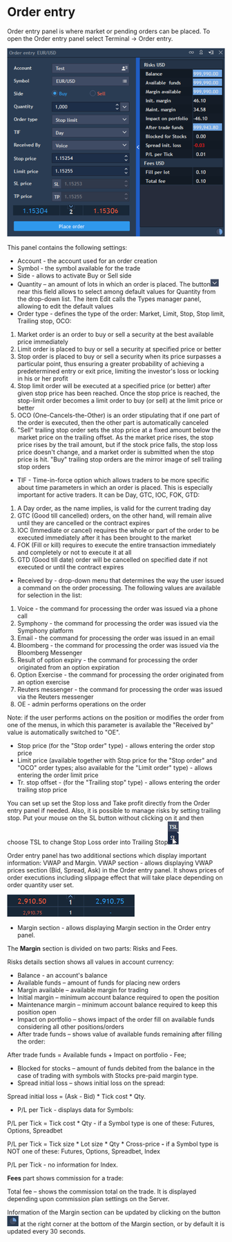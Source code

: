 # Order entry

Order entry panel is where market or pending orders can be placed. To open the Order entry panel select Terminal -&gt; Order entry.

![](../../.gitbook/assets/new-balance-oe-copy.png)


This panel contains the following settings:

* Account - the account used for an order creation
* Symbol - the symbol available for the trade
* Side - allows to activate Buy or Sell side
* Quantity – an amount of lots in which an order is placed. The button![](../../.gitbook/assets/27.png)near this field allows to select among default values for Quantity from the drop-down list. The item Edit calls the Types manager panel, allowing to edit the default values
* Order type - defines the type of the order: Market, Limit, Stop, Stop limit, Trailing stop, OCO:

1. Market order is an order to buy or sell a security at the best available price immediately
2. Limit order is placed to buy or sell a security at specified price or better
3. Stop order is placed to buy or sell a security when its price surpasses a particular point, thus ensuring a greater probability of achieving a predetermined entry or exit price, limiting the investor's loss or locking in his or her profit
4. Stop limit order will be executed at a specified price \(or better\) after given stop price has been reached. Once the stop price is reached, the stop-limit order becomes a limit order to buy \(or sell\) at the limit price or better
5. OCO \(One-Cancels-the-Other\) is an order stipulating that if one part of the order is executed, then the other part is automatically canceled
6. "Sell" trailing stop order sets the stop price at a fixed amount below the market price on the trailing offset. As the market price rises, the stop price rises by the trail amount, but if the stock price falls, the stop loss price doesn't change, and a market order is submitted when the stop price is hit. "Buy" trailing stop orders are the mirror image of sell trailing stop orders

* TIF - Time-in-force option which allows traders to be more specific about time parameters in which an order is placed. This is especially important for active traders. It can be Day, GTC, IOC, FOK, GTD:

1. A Day order, as the name implies, is valid for the current trading day
2. GTC \(Good till cancelled\) orders, on the other hand, will remain alive until they are cancelled or the contract expires
3. IOC \(Immediate or cancel\) requires the whole or part of the order to be executed immediately after it has been brought to the market
4. FOK \(Fill or kill\) requires to execute the entire transaction immediately and completely or not to execute it at all
5. GTD \(Good till date\) order will be cancelled on specified date if not executed or until the contract expires

* Received by - drop-down menu that determines the way the user issued a command on the order processing. The following values are available for selection in the list:

1. Voice - the command for processing the order was issued via a phone call
2. Symphony - the command for processing the order was issued via the Symphony platform
3. Email - the command for processing the order was issued in an email
4. Bloomberg - the command for processing the order was issued via the Bloomberg Messenger
5. Result of option expiry - the command for processing the order originated from an option expiration
6. Option Exercise - the command for processing the order originated from an option exercise
7. Reuters messenger - the command for processing the order was issued via the Reuters messenger
8. OE - admin performs operations on the order

Note: if the user performs actions on the position or modifies the order from one of the menus, in which this parameter is available the "Received by" value is automatically switched to "OE".

* Stop price \(for the "Stop order" type\) - allows entering the order stop price
* Limit price \(available together with Stop price for the "Stop order" and "OCO" order types; also available for the "Limit order" type\) - allows entering the order limit price
* Tr. stop offset - \(for the "Trailing stop" type\) - allows entering the order trailing stop price


You can set up set the Stop loss and Take profit directly from the Order entry panel if needed. Also, it is possible to manage risks by setting trailing stop. Put your mouse on the SL button without clicking on it and then choose TSL to change Stop Loss order into Trailing Stop![](../../.gitbook/assets/28%20%281%29.png)

Order entry panel has two additional sections which display important information: VWAP and Margin. VWAP section - allows displaying VWAP prices section \(Bid, Spread, Ask\) in the Order entry panel. It shows prices of order executions including slippage effect that will take place depending on order quantity user set.

![](../../.gitbook/assets/29%20%281%29.png)

* Margin section - allows displaying Margin section in the Order entry panel.

The **Margin** section is divided on two parts: Risks and Fees.

Risks details section shows all values in account currency:

* Balance - an account's balance
* Available funds – amount of funds for placing new orders
* Margin available – available margin for trading
* Initial margin – minimum account balance required to open the position
* Maintenance margin – minimum account balance required to keep this position open
* Impact on portfolio – shows impact of the order fill on available funds considering all other positions/orders
* After trade funds – shows value of available funds remaining after filling the order:

After trade funds = Available funds + Impact on portfolio - Fee;

* Blocked for stocks – amount of funds debited from the balance in the case of trading with symbols with Stocks pre-paid margin type.
* Spread initial loss – shows initial loss on the spread:

Spread initial loss = \(Ask - Bid\) \* Tick cost \* Qty.

* P/L per Tick - displays data for Symbols:


P/L per Tick = Tick cost \* Qty - if a Symbol type is one of these: Futures, Options, Spreadbet

P/L per Tick = Tick size \* Lot size \* Qty \* Cross-price **-** if a Symbol type is NOT one of these: Futures, Options, Spreadbet, Index

P/L per Tick - no information for Index.

**Fees** part shows commission for a trade:

Total fee – shows the commission total on the trade. It is displayed depending upon commission plan settings on the Server.

Information of the Margin section can be updated by clicking on the button![](../../.gitbook/assets/30.png)
at the right corner at the bottom of the Margin section, or by default it is updated every 30 seconds.
